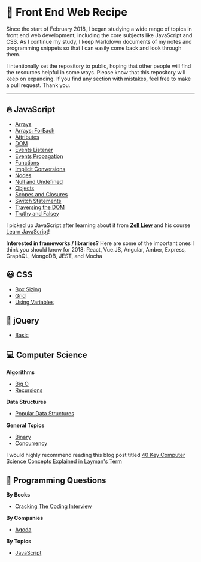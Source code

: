 # 🔖 Front End Web Recipe

Since the start of February 2018, I began studying a wide range of topics in front end web development, including the core subjects like JavaScript and CSS. As I continue my study, I keep Markdown documents of my notes and programming snippets so that I can easily come back and look through them.

I intentionally set the repository to public, hoping that other people will find the resources helpful in some ways. Please know that this repository will keep on expanding. If you find any section with mistakes, feel free to make a pull request. Thank you.

---

## 🔥 JavaScript

- [Arrays](/javascript/Arrays.md)
- [Arrays: ForEach](/javascript/Arrays_forEach.md)
- [Attributes](/javascript/Attributes.md)
- [DOM](/javascript/DOM.md)
- [Events Listener](/javascript/Events-Listener.md)
- [Events Propagation](/javascript/Events-Propagation.md)
- [Functions](/javascript/Functions.md)
- [Implicit Conversions](/javascript/Implicit_Conversions.md)
- [Nodes](/javascript/Nodes.md)
- [Null and Undefined](/javascript/Null_Undefined.md)
- [Objects](/javascript/Objects.md)
- [Scopes and Closures](/javascript/Scopes_Closures.md)
- [Switch Statements](/javascript/Switch.md)
- [Traversing the DOM](/javascript/Traversing_the_DOM.md)
- [Truthy and Falsey](/javascript/Truthy_Falsey.md)

I picked up JavaScript after learning about it from **[Zell Liew](https://zellwk.com/)** and his course [Learn JavaScript](https://learnjavascript.today/)!

**Interested in frameworks / libraries?** Here are some of the important ones I think you should know for 2018: React, Vue.JS, Angular, Amber, Express, GraphQL, MongoDB, JEST, and Mocha

## 😃 CSS

- [Box Sizing](/css/BoxSizing.md)
- [Grid](/css/Grid.md)
- [Using Variables](/css/UsingVar.md)

## 🚀 jQuery

- [Basic](/jquery/Basic.md)

## 💻 Computer Science

**Algorithms**

- [Big O](/comsci/algorithms/Big-O.md)
- [Recursions](/comsci/algorithms/Recursions.md)

**Data Structures**

- [Popular Data Structures](/comsci/data-structures/index.md)

**General Topics**

- [Binary](/comsci/general/Binary.md)
- [Concurrency](/comsci/general/Concurrency.md)

I would highly recommend reading this blog post titled [40 Key Computer Science Concepts Explained in Layman's Term](http://carlcheo.com/compsci)

## 📕 Programming Questions

**By Books**

- [Cracking The Coding Interview](/interview/books/cracking-the-coding-interview/ch01/index.md)

**By Companies**

- [Agoda](/interview/companies/Agoda.md)

**By Topics**

- [JavaScript](/interview/languages/JavaScript.md)